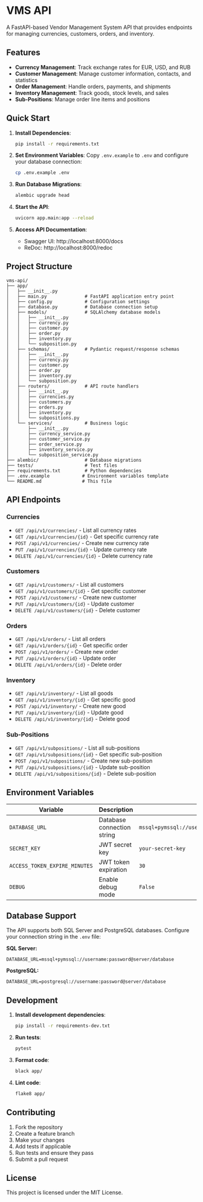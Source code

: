 # VMS API

A FastAPI-based Vendor Management System API that provides endpoints for managing currencies, customers, orders, and inventory.

## Features

- **Currency Management**: Track exchange rates for EUR, USD, and RUB
- **Customer Management**: Manage customer information, contacts, and statistics
- **Order Management**: Handle orders, payments, and shipments
- **Inventory Management**: Track goods, stock levels, and sales
- **Sub-Positions**: Manage order line items and positions

## Quick Start

1. **Install Dependencies**:
   ```bash
   pip install -r requirements.txt
   ```

2. **Set Environment Variables**:
   Copy `.env.example` to `.env` and configure your database connection:
   ```bash
   cp .env.example .env
   ```

3. **Run Database Migrations**:
   ```bash
   alembic upgrade head
   ```

4. **Start the API**:
   ```bash
   uvicorn app.main:app --reload
   ```

5. **Access API Documentation**:
   - Swagger UI: http://localhost:8000/docs
   - ReDoc: http://localhost:8000/redoc

## Project Structure

```
vms-api/
├── app/
│   ├── __init__.py
│   ├── main.py              # FastAPI application entry point
│   ├── config.py            # Configuration settings
│   ├── database.py          # Database connection setup
│   ├── models/              # SQLAlchemy database models
│   │   ├── __init__.py
│   │   ├── currency.py
│   │   ├── customer.py
│   │   ├── order.py
│   │   ├── inventory.py
│   │   └── subposition.py
│   ├── schemas/             # Pydantic request/response schemas
│   │   ├── __init__.py
│   │   ├── currency.py
│   │   ├── customer.py
│   │   ├── order.py
│   │   ├── inventory.py
│   │   └── subposition.py
│   ├── routers/             # API route handlers
│   │   ├── __init__.py
│   │   ├── currencies.py
│   │   ├── customers.py
│   │   ├── orders.py
│   │   ├── inventory.py
│   │   └── subpositions.py
│   └── services/            # Business logic
│       ├── __init__.py
│       ├── currency_service.py
│       ├── customer_service.py
│       ├── order_service.py
│       ├── inventory_service.py
│       └── subposition_service.py
├── alembic/                 # Database migrations
├── tests/                   # Test files
├── requirements.txt         # Python dependencies
├── .env.example            # Environment variables template
└── README.md               # This file
```

## API Endpoints

### Currencies
- `GET /api/v1/currencies/` - List all currency rates
- `GET /api/v1/currencies/{id}` - Get specific currency rate
- `POST /api/v1/currencies/` - Create new currency rate
- `PUT /api/v1/currencies/{id}` - Update currency rate
- `DELETE /api/v1/currencies/{id}` - Delete currency rate

### Customers
- `GET /api/v1/customers/` - List all customers
- `GET /api/v1/customers/{id}` - Get specific customer
- `POST /api/v1/customers/` - Create new customer
- `PUT /api/v1/customers/{id}` - Update customer
- `DELETE /api/v1/customers/{id}` - Delete customer

### Orders
- `GET /api/v1/orders/` - List all orders
- `GET /api/v1/orders/{id}` - Get specific order
- `POST /api/v1/orders/` - Create new order
- `PUT /api/v1/orders/{id}` - Update order
- `DELETE /api/v1/orders/{id}` - Delete order

### Inventory
- `GET /api/v1/inventory/` - List all goods
- `GET /api/v1/inventory/{id}` - Get specific good
- `POST /api/v1/inventory/` - Create new good
- `PUT /api/v1/inventory/{id}` - Update good
- `DELETE /api/v1/inventory/{id}` - Delete good

### Sub-Positions
- `GET /api/v1/subpositions/` - List all sub-positions
- `GET /api/v1/subpositions/{id}` - Get specific sub-position
- `POST /api/v1/subpositions/` - Create new sub-position
- `PUT /api/v1/subpositions/{id}` - Update sub-position
- `DELETE /api/v1/subpositions/{id}` - Delete sub-position

## Environment Variables

| Variable | Description | Default |
|----------|-------------|---------|
| `DATABASE_URL` | Database connection string | `mssql+pymssql://user:password@server/database` |
| `SECRET_KEY` | JWT secret key | `your-secret-key` |
| `ACCESS_TOKEN_EXPIRE_MINUTES` | JWT token expiration | `30` |
| `DEBUG` | Enable debug mode | `False` |

## Database Support

The API supports both SQL Server and PostgreSQL databases. Configure your connection string in the `.env` file:

**SQL Server:**
```
DATABASE_URL=mssql+pymssql://username:password@server/database
```

**PostgreSQL:**
```
DATABASE_URL=postgresql://username:password@server/database
```

## Development

1. **Install development dependencies**:
   ```bash
   pip install -r requirements-dev.txt
   ```

2. **Run tests**:
   ```bash
   pytest
   ```

3. **Format code**:
   ```bash
   black app/
   ```

4. **Lint code**:
   ```bash
   flake8 app/
   ```

## Contributing

1. Fork the repository
2. Create a feature branch
3. Make your changes
4. Add tests if applicable
5. Run tests and ensure they pass
6. Submit a pull request

## License

This project is licensed under the MIT License.


